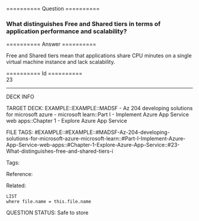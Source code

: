 ========== Question ==========  

### What distinguishes Free and Shared tiers in terms of application performance and scalability?  

========== Answer ==========  

Free and Shared tiers mean that applications share CPU minutes on a single
virtual machine instance and lack scalability.

========== Id ==========  
23

---

DECK INFO

TARGET DECK: EXAMPLE::EXAMPLE::MADSF - Az 204 developing solutions for microsoft azure - microsoft learn::Part I - Implement Azure App Service web apps::Chapter 1 - Explore Azure App Service

FILE TAGS: #EXAMPLE::#EXAMPLE::#MADSF-Az-204-developing-solutions-for-microsoft-azure-microsoft-learn::#Part-I-Implement-Azure-App-Service-web-apps::#Chapter-1-Explore-Azure-App-Service::#23-What-distinguishes-free-and-shared-tiers-i

Tags:

Reference:

Related:

```dataview
LIST
where file.name = this.file.name
```

QUESTION STATUS: Safe to store
